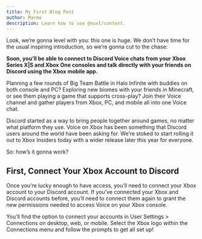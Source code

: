 ```yaml
---
title: My First Blog Post
author: Marmo
description: Learn how to use @nuxt/content.
---
```

Look, we’re gonna level with you: this one is huge. We don’t have time for the usual inspiring introduction, so we’re gonna cut to the chase:

**Soon, you’ll be able to connect to Discord Voice chats from your Xbox Series X|S and Xbox One consoles and talk directly with your friends on Discord using the Xbox mobile app.**

Planning a few rounds of Big Team Battle in Halo Infinite with buddies on both console and PC? Exploring new biomes with your friends in Minecraft, or see them playing a game that supports cross-play? Join their Voice channel and gather players from Xbox, PC, and mobile all into one Voice chat.

Discord started as a way to bring people together around games, no matter what platform they use. Voice on Xbox has been something that Discord users around the world have been asking for. We’re stoked to start rolling it out to Xbox Insiders today with a wider release later this year for everyone.

So: how’s it gonna work?
<br>

## First, Connect Your Xbox Account to Discord

Once you’re lucky enough to have access, you’ll need to connect your Xbox account to your Discord account. If you’ve connected your Xbox and Discord accounts before, you’ll need to connect them again to grant the new permissions needed to access Voice on your Xbox console.

You’ll find the option to connect your accounts in User Settings > Connections on desktop, web, or mobile. Select the Xbox logo within the Connections menu and follow the prompts to get all set up!
